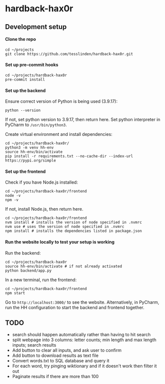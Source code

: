 # hardback-hax0r

## Development setup
#### Clone the repo
```
cd ~/projects
git clone https://github.com/tesslinden/hardback-hax0r.git
```
#### Set up pre-commit hooks
```
cd ~/projects/hardback-hax0r
pre-commit install
```
#### Set up the backend
Ensure correct version of Python is being used (3.9.17):
```
python --version
```
If not, set python version to 3.9.17, then return here.
Set python interpreter in PyCharm to `/usr/bin/python3`.

Create virtual environment and install dependencies:
``` 
cd ~/projects/hardback-hax0r/
python3 -m venv hh-env
source hh-env/bin/activate
pip install -r requirements.txt --no-cache-dir --index-url https://pypi.org/simple
```

#### Set up the frontend
Check if you have Node.js installed:
```
cd ~/projects/hardback-hax0r/frontend
node -v
npm -v
```
If not, install Node.js, then return here.
```
cd ~/projects/hardback-hax0r/frontend
nvm install # installs the version of node specified in .nvmrc
nvm use # uses the version of node specified in .nvmrc
npm install # installs the dependencies listed in package.json
```

#### Run the website locally to test your setup is working
Run the backend:
```
cd ~/projects/hardback-hax0r
source hh-env/bin/activate # if not already activated
python backend/app.py
```
In a new terminal, run the frontend:
```
cd ~/projects/hardback-hax0r/frontend
npm start
```
Go to `http://localhost:3000/` to see the website.
Alternatively, in PyCharm, run the HH configuration to start the backend and frontend together.


## TODO
* search should happen automatically rather than having to hit search
* split webpage into 3 columns: letter counts; min length and max length inputs; search results
* Add button to clear all inputs, and ask user to confirm
* Add button to download results as text file
* Convert words.txt to SQL database and query it
* For each word, try pinging wiktionary and if it doesn't work then filter it out
* Paginate results if there are more than 100